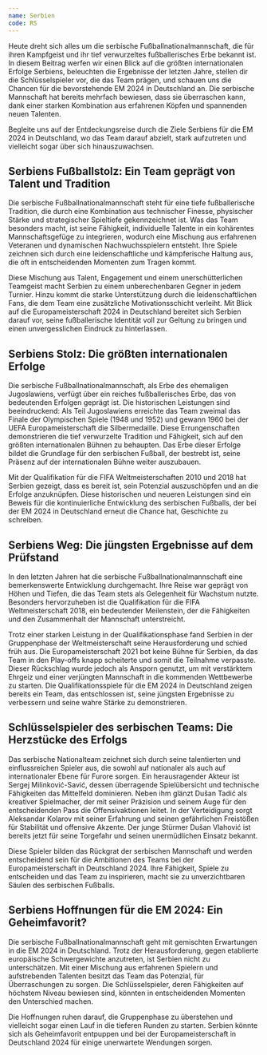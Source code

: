 ```yaml
---
name: Serbien
code: RS
---
```


Heute dreht sich alles um die serbische Fußballnationalmannschaft, die für ihren Kampfgeist und ihr tief verwurzeltes fußballerisches Erbe bekannt ist. In diesem Beitrag werfen wir einen Blick auf die größten internationalen Erfolge Serbiens, beleuchten die Ergebnisse der letzten Jahre, stellen dir die Schlüsselspieler vor, die das Team prägen, und schauen uns die Chancen für die bevorstehende EM 2024 in Deutschland an. Die serbische Mannschaft hat bereits mehrfach bewiesen, dass sie überraschen kann, dank einer starken Kombination aus erfahrenen Köpfen und spannenden neuen Talenten. 

Begleite uns auf der Entdeckungsreise durch die Ziele Serbiens für die EM 2024 in Deutschland, wo das Team darauf abzielt, stark aufzutreten und vielleicht sogar über sich hinauszuwachsen.


## Serbiens Fußballstolz: Ein Team geprägt von Talent und Tradition

Die serbische Fußballnationalmannschaft steht für eine tiefe fußballerische Tradition, die durch eine Kombination aus technischer Finesse, physischer Stärke und strategischer Spieltiefe gekennzeichnet ist. Was das Team besonders macht, ist seine Fähigkeit, individuelle Talente in ein kohärentes Mannschaftsgefüge zu integrieren, wodurch eine Mischung aus erfahrenen Veteranen und dynamischen Nachwuchsspielern entsteht. Ihre Spiele zeichnen sich durch eine leidenschaftliche und kämpferische Haltung aus, die oft in entscheidenden Momenten zum Tragen kommt. 

Diese Mischung aus Talent, Engagement und einem unerschütterlichen Teamgeist macht Serbien zu einem unberechenbaren Gegner in jedem Turnier. Hinzu kommt die starke Unterstützung durch die leidenschaftlichen Fans, die dem Team eine zusätzliche Motivationsschicht verleiht. Mit Blick auf die Europameisterschaft 2024 in Deutschland bereitet sich Serbien darauf vor, seine fußballerische Identität voll zur Geltung zu bringen und einen unvergesslichen Eindruck zu hinterlassen.


## Serbiens Stolz: Die größten internationalen Erfolge

Die serbische Fußballnationalmannschaft, als Erbe des ehemaligen Jugoslawiens, verfügt über ein reiches fußballerisches Erbe, das von bedeutenden Erfolgen geprägt ist. Die historischen Leistungen sind beeindruckend: Als Teil Jugoslawiens erreichte das Team zweimal das Finale der Olympischen Spiele (1948 und 1952) und gewann 1960 bei der UEFA Europameisterschaft die Silbermedaille. Diese Errungenschaften demonstrieren die tief verwurzelte Tradition und Fähigkeit, sich auf den größten internationalen Bühnen zu behaupten. Das Erbe dieser Erfolge bildet die Grundlage für den serbischen Fußball, der bestrebt ist, seine Präsenz auf der internationalen Bühne weiter auszubauen. 

Mit der Qualifikation für die FIFA Weltmeisterschaften 2010 und 2018 hat Serbien gezeigt, dass es bereit ist, sein Potenzial auszuschöpfen und an die Erfolge anzuknüpfen. Diese historischen und neueren Leistungen sind ein Beweis für die kontinuierliche Entwicklung des serbischen Fußballs, der bei der EM 2024 in Deutschland erneut die Chance hat, Geschichte zu schreiben.


## Serbiens Weg: Die jüngsten Ergebnisse auf dem Prüfstand

In den letzten Jahren hat die serbische Fußballnationalmannschaft eine bemerkenswerte Entwicklung durchgemacht. Ihre Reise war geprägt von Höhen und Tiefen, die das Team stets als Gelegenheit für Wachstum nutzte. Besonders hervorzuheben ist die Qualifikation für die FIFA Weltmeisterschaft 2018, ein bedeutender Meilenstein, der die Fähigkeiten und den Zusammenhalt der Mannschaft unterstreicht. 

Trotz einer starken Leistung in der Qualifikationsphase fand Serbien in der Gruppenphase der Weltmeisterschaft seine Herausforderung und schied früh aus. Die Europameisterschaft 2021 bot keine Bühne für Serbien, da das Team in den Play-offs knapp scheiterte und somit die Teilnahme verpasste. Dieser Rückschlag wurde jedoch als Ansporn genutzt, um mit verstärktem Ehrgeiz und einer verjüngten Mannschaft in die kommenden Wettbewerbe zu starten. Die Qualifikationsspiele für die EM 2024 in Deutschland zeigen bereits ein Team, das entschlossen ist, seine jüngsten Ergebnisse zu verbessern und seine wahre Stärke zu demonstrieren.


## Schlüsselspieler des serbischen Teams: Die Herzstücke des Erfolgs

Das serbische Nationalteam zeichnet sich durch seine talentierten und einflussreichen Spieler aus, die sowohl auf nationaler als auch auf internationaler Ebene für Furore sorgen. Ein herausragender Akteur ist Sergej Milinković-Savić, dessen überragende Spielübersicht und technische Fähigkeiten das Mittelfeld dominieren. Neben ihm glänzt Dušan Tadić als kreativer Spielmacher, der mit seiner Präzision und seinem Auge für den entscheidenden Pass die Offensivaktionen leitet. In der Verteidigung sorgt Aleksandar Kolarov mit seiner Erfahrung und seinen gefährlichen Freistößen für Stabilität und offensive Akzente. Der junge Stürmer Dušan Vlahović ist bereits jetzt für seine Torgefahr und seinen unermüdlichen Einsatz bekannt. 

Diese Spieler bilden das Rückgrat der serbischen Mannschaft und werden entscheidend sein für die Ambitionen des Teams bei der Europameisterschaft in Deutschland 2024. Ihre Fähigkeit, Spiele zu entscheiden und das Team zu inspirieren, macht sie zu unverzichtbaren Säulen des serbischen Fußballs.


## Serbiens Hoffnungen für die EM 2024: Ein Geheimfavorit?

Die serbische Fußballnationalmannschaft geht mit gemischten Erwartungen in die EM 2024 in Deutschland. Trotz der Herausforderung, gegen etablierte europäische Schwergewichte anzutreten, ist Serbien nicht zu unterschätzen. Mit einer Mischung aus erfahrenen Spielern und aufstrebenden Talenten besitzt das Team das Potenzial, für Überraschungen zu sorgen. Die Schlüsselspieler, deren Fähigkeiten auf höchstem Niveau bewiesen sind, könnten in entscheidenden Momenten den Unterschied machen. 

Die Hoffnungen ruhen darauf, die Gruppenphase zu überstehen und vielleicht sogar einen Lauf in die tieferen Runden zu starten. Serbien könnte sich als Geheimfavorit entpuppen und bei der Europameisterschaft in Deutschland 2024 für einige unerwartete Wendungen sorgen.
